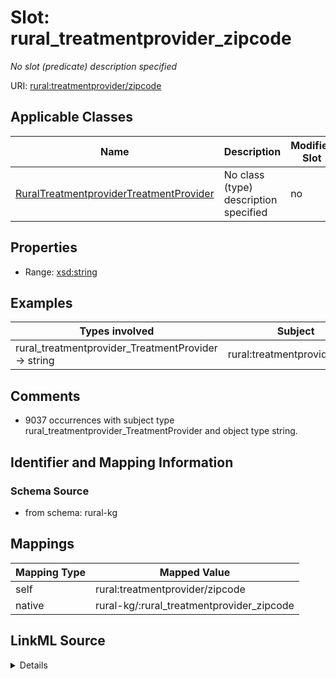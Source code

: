 

# Slot: rural_treatmentprovider_zipcode


_No slot (predicate) description specified_





URI: [rural:treatmentprovider/zipcode](http://sail.ua.edu/ruralkg/treatmentprovider/zipcode)



<!-- no inheritance hierarchy -->





## Applicable Classes

| Name | Description | Modifies Slot |
| --- | --- | --- |
| [RuralTreatmentproviderTreatmentProvider](../classes/RuralTreatmentproviderTreatmentProvider.md) | No class (type) description specified |  no  |







## Properties

* Range: [xsd:string](xsd:string)






## Examples

| Types involved | Subject | Predicate | Object |
| --- | --- | --- | --- |
| rural_treatmentprovider_TreatmentProvider → string | rural:treatmentprovider/TP_1 | rural:treatmentprovider/zipcode | 36310 |


## Comments

* 9037 occurrences with subject type rural_treatmentprovider_TreatmentProvider and object type string.

## Identifier and Mapping Information







### Schema Source


* from schema: rural-kg




## Mappings

| Mapping Type | Mapped Value |
| ---  | ---  |
| self | rural:treatmentprovider/zipcode |
| native | rural-kg/:rural_treatmentprovider_zipcode |




## LinkML Source

<details>
```yaml
name: rural_treatmentprovider_zipcode
description: No slot (predicate) description specified
comments:
- 9037 occurrences with subject type rural_treatmentprovider_TreatmentProvider and
  object type string.
examples:
- description: rural_treatmentprovider_TreatmentProvider → string
  object:
    example_object: '36310'
    example_predicate: rural:treatmentprovider/zipcode
    example_subject: rural:treatmentprovider/TP_1
from_schema: rural-kg
rank: 1000
slot_uri: rural:treatmentprovider/zipcode
alias: rural_treatmentprovider_zipcode
domain_of:
- rural_treatmentprovider_TreatmentProvider
range: string

```
</details>